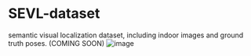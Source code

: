 # SEVL-dataset
semantic visual localization dataset, including indoor images and ground truth poses.
 (COMING SOON)
![image](https://github.com/1da1da/SEVL-dataset/blob/main/img/dataset.png)
